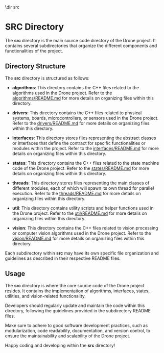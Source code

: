 \dir src

# SRC Directory

The **src** directory is the main source code directory of the Drone project. It contains several subdirectories that organize the different components and functionalities of the project.

## Directory Structure

The **src** directory is structured as follows:

- **algorithms**: This directory contains the C++ files related to the algorithms used in the Drone project. Refer to the [algorithms/README.md](algorithms/README.md) for more details on organizing files within this directory.

- **drivers**: This directory contains the C++ files related to physical systems, boards, microcontrollers, or sensors used in the Drone project. Refer to the [drivers/README.md](drivers/README.md) for more details on organizing files within this directory.

- **interfaces**: This directory stores files representing the abstract classes or interfaces that define the contract for specific functionalities or modules within the project. Refer to the [interfaces/README.md](interfaces/README.md) for more details on organizing files within this directory.

- **states**: This directory contains the C++ files related to the state machine code of the Drone project. Refer to the [states/README.md](states/README.md) for more details on organizing files within this directory.

- **threads**: This directory stores files representing the main classes of different modules, each of which will spawn its own thread for parallel execution. Refer to the [threads/README.md](threads/README.md) for more details on organizing files within this directory.

- **util**: This directory contains utility scripts and helper functions used in the Drone project. Refer to the [util/README.md](util/README.md) for more details on organizing files within this directory.

- **vision**: This directory contains the C++ files related to vision processing or computer vision algorithms used in the Drone project. Refer to the [vision/README.md](vision/README.md) for more details on organizing files within this directory.

Each subdirectory within **src** may have its own specific file organization and guidelines as described in their respective README files.

## Usage

The **src** directory is where the core source code of the Drone project resides. It contains the implementation of algorithms, interfaces, states, utilities, and vision-related functionality.

Developers should regularly update and maintain the code within this directory, following the guidelines provided in the subdirectory README files.

Make sure to adhere to good software development practices, such as modularization, code readability, documentation, and version control, to ensure the maintainability and scalability of the Drone project.

Happy coding and developing within the **src** directory!